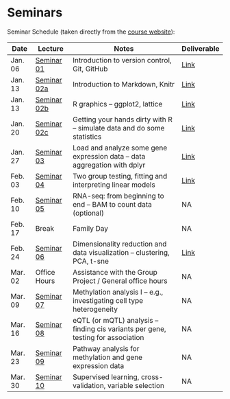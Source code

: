 # Seminars

Seminar Schedule (taken directly from the [course website](https://stat540-ubc.github.io/subpages/seminars.html)):

 Date | Lecture | Notes | Deliverable
------|---------|-------|---------------
| Jan. 06 | [Seminar 01](https://github.com/STAT540-UBC/STAT540-UBC.github.io/tree/master//seminars/seminars_winter_2020/seminar1/sm01_intro_to_git_content.md) | Introduction to version control, Git, GitHub | [Link](https://github.com/dy-lin/testing-repository)
| Jan. 13 | [Seminar 02a](https://github.com/STAT540-UBC/STAT540-UBC.github.io/tree/master//seminars/seminars_winter_2020/seminar2a/sm2a_intro_to_markdown.md) | Introduction to Markdown, Knitr | [Link](seminar02/seminar02a.md)
| Jan. 13 | [Seminar 02b](https://github.com/STAT540-UBC/STAT540-UBC.github.io/tree/master//seminars/seminars_winter_2020/seminar2b/sm2b_intro_to_ggplot.md) | R graphics – ggplot2, lattice | [Link](seminar02/seminar02b.md)
| Jan. 20 | [Seminar 02c](https://github.com/STAT540-UBC/STAT540-UBC.github.io/tree/master//seminars/seminars_winter_2020/seminar2c/sm2c_intro_to_stat.md) | Getting your hands dirty with R – simulate data and do some statistics | [Link](seminar02/seminar02c.md)
| Jan. 27 | [Seminar 03](https://github.com/STAT540-UBC/STAT540-UBC.github.io/tree/master//seminars/seminars_winter_2020/Seminar3/sm03_data_and_dplyr.md) | Load and analyze some gene expression data – data aggregation with dplyr | [Link](seminar03/seminar03.md)
| Feb. 03 | [Seminar 04](https://github.com/STAT540-UBC/STAT540-UBC.github.io/tree/master//seminars/seminars_winter_2020/seminar4/sm4_differential_expression_analysis.md) | Two group testing, fitting and interpreting linear models | [Link](seminar04/seminar04.md)
| Feb. 10| [Seminar 05](https://github.com/STAT540-UBC/STAT540-UBC.github.io/tree/master//seminars/seminars_winter_2020/seminar5/sm5.md) | RNA-seq: from beginning to end – BAM to count data (optional) | NA
| Feb. 17 | Break | Family Day | NA
| Feb. 24 | [Seminar 06](https://github.com/STAT540-UBC/STAT540-UBC.github.io/tree/master//seminars/seminars_winter_2020/seminar6/sm06_clustering-pca.md) | Dimensionality reduction and data visualization – clustering, PCA, t-sne | [Link](seminar06/seminar06.md)
| Mar. 02 | Office Hours | Assistance with the Group Project / General office hours | NA
| Mar. 09 | [Seminar 07](https://github.com/STAT540-UBC/STAT540-UBC.github.io/tree/master//seminars/seminars_winter_2020/seminar7/sm07_methylation.md) | Methylation analysis I – e.g., investigating cell type heterogeneity | NA
| Mar. 16 | [Seminar 08](https://github.com/STAT540-UBC/STAT540-UBC.github.io/tree/master//seminars/seminars_winter_2020/seminar8/sm08_eQTL.md) | eQTL (or mQTL) analysis – finding cis variants per gene, testing for association | NA
| Mar. 23 | [Seminar 09](https://github.com/STAT540-UBC/STAT540-UBC.github.io/tree/master//seminars/seminars_winter_2020/seminar9/sm9_supervisedLearning.md) | Pathway analysis for methylation and gene expression data | NA
| Mar. 30 | [Seminar 10](https://github.com/STAT540-UBC/STAT540-UBC.github.io/tree/master//seminars/seminars_winter_2020/seminar10/sm10_gene_set_analysis.md) | Supervised learning, cross-validation, variable selection | NA
